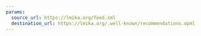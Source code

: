 ```yaml
---
params:
  source_url: https://lmika.org/feed.xml
  destination_url: https://lmika.org/.well-known/recommendations.opml
---
```

